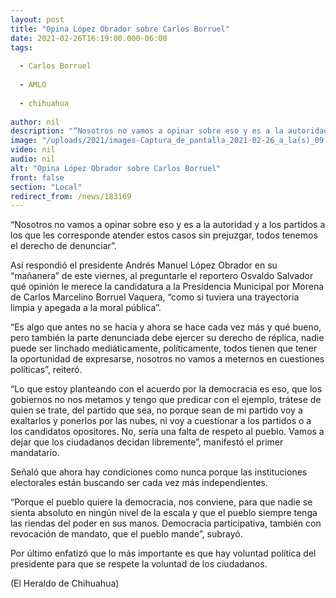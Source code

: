 ```yaml
---
layout: post
title: "Opina López Obrador sobre Carlos Borruel"
date: 2021-02-26T16:19:00.000-06:00
tags:
  
  - Carlos Borruel
  
  - AMLO
  
  - chihuahua
  
author: nil
description: "“Nosotros no vamos a opinar sobre eso y es a la autoridad y a los partidos a los que les corresponde atender estos casos sin prejuzgar, todos tenemos el derecho de denunciar”"
image: "/uploads/2021/images-Captura_de_pantalla_2021-02-26_a_la(s)_09.02.43.png"
video: nil
audio: nil
alt: "Opina López Obrador sobre Carlos Borruel"
front: false
section: "Local"
redirect_from: /news/183169
---
```


“Nosotros no vamos a opinar sobre eso y es a la autoridad y a los partidos a los que les corresponde atender estos casos sin prejuzgar, todos tenemos el derecho de denunciar”.

Así respondió el presidente Andrés Manuel López Obrador en su “mañanera” de este viernes, al preguntarle el reportero Osvaldo Salvador qué opinión le merece la candidatura a la Presidencia Municipal por Morena de Carlos Marcelino Borruel Vaquera, “como si tuviera una trayectoria limpia y apegada a la moral pública”.

“Es algo que antes no se hacía y ahora se hace cada vez más y qué bueno, pero también la parte denunciada debe ejercer su derecho de réplica, nadie puede ser linchado mediáticamente, políticamente, todos tienen que tener la oportunidad de expresarse, nosotros no vamos a meternos en cuestiones políticas”, reiteró.

“Lo que estoy planteando con el acuerdo por la democracia es eso, que los gobiernos no nos metamos y tengo que predicar con el ejemplo, trátese de quien se trate, del partido que sea, no porque sean de mi partido voy a exaltarlos y ponerlos por las nubes, ni voy a cuestionar a los partidos o a los candidatos opositores. No, sería una falta de respeto al pueblo. Vamos a dejar que los ciudadanos decidan libremente”, manifestó el primer mandatario.

Señaló que ahora hay condiciones como nunca porque las instituciones electorales están buscando ser cada vez más independientes.

“Porque el pueblo quiere la democracia, nos conviene, para que nadie se sienta absoluto en ningún nivel de la escala y que el pueblo siempre tenga las riendas del poder en sus manos. Democracia participativa, también con revocación de mandato, que el pueblo mande”, subrayó.

Por último enfatizó que lo más importante es que hay voluntad política del presidente para que se respete la voluntad de los ciudadanos.

(El Heraldo de Chihuahua)
